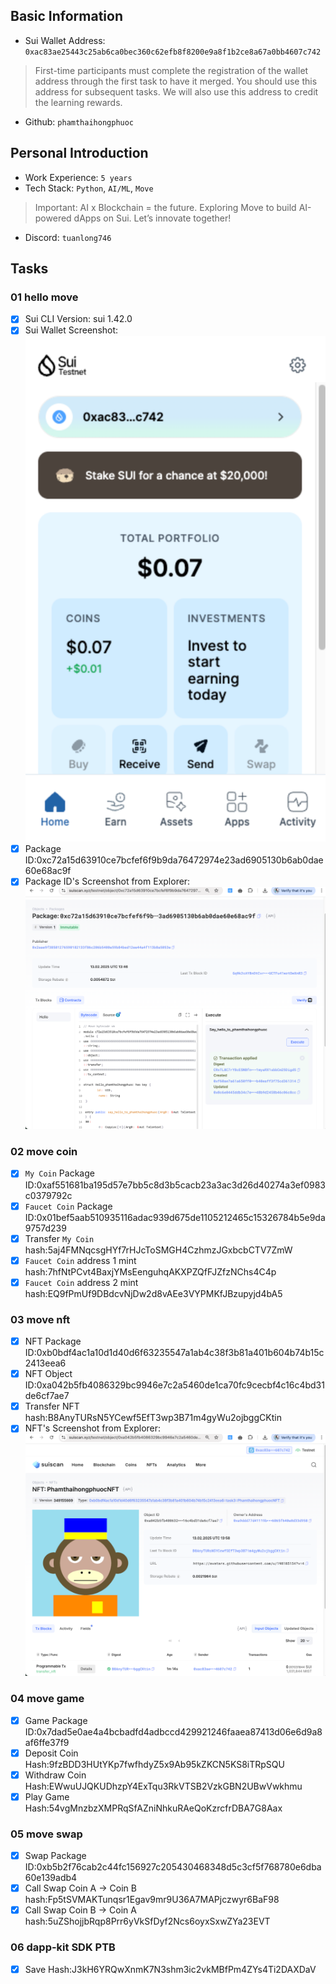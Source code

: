 ## Basic Information
- Sui Wallet Address: `0xac83ae25443c25ab6ca0bec360c62efb8f8200e9a8f1b2ce8a67a0bb4607c742`
> First-time participants must complete the registration of the wallet address through the first task to have it merged. You should use this address for subsequent tasks. We will also use this address to credit the learning rewards.
- Github: `phamthaihongphuoc`

## Personal Introduction
- Work Experience: `5 years`
- Tech Stack: `Python`, `AI/ML`, `Move`
> Important: AI x Blockchain = the future. Exploring Move to build AI-powered dApps on Sui. Let’s innovate together!
- Discord: `tuanlong746`

## Tasks

### 01 hello move
- [x] Sui CLI Version: sui 1.42.0
- [x] Sui Wallet Screenshot: ![](images/sui_wallet.png)
- [x] Package ID:0xc72a15d63910ce7bcfef6f9b9da76472974e23ad6905130b6ab0dae60e68ac9f
- [x] Package ID's Screenshot from Explorer: ![](images/packageid.png)

### 02 move coin
- [x] `My Coin` Package ID:0xaf551681ba195d57e7bb5c8d3b5cacb23a3ac3d26d40274a3ef0983c0379792c
- [x] `Faucet Coin` Package ID:0x01bef5aab510935116adac939d675de1105212465c15326784b5e9da9757d239
- [x] Transfer `My Coin` hash:5aj4FMNqcsgHYf7rHJcToSMGH4CzhmzJGxbcbCTV7ZmW
- [x] `Faucet Coin` address 1 mint hash:7hfNtPCvt4BaxjYMsEenguhqAKXPZQfFJZfzNChs4C4p
- [x] `Faucet Coin` address 2 mint hash:EQ9fPmUf9DBdcvNjDw2d8vAEe3VYPMKfJBzupyjd4bA5

### 03 move nft
- [x] NFT Package ID:0xb0bdf4ac1a10d1d40d6f63235547a1ab4c38f3b81a401b604b74b15c2413eea6
- [x] NFT Object ID:0xa042b5fb4086329bc9946e7c2a5460de1ca70fc9cecbf4c16c4bd31de6cf7ae7
- [x] Transfer NFT hash:B8AnyTURsN5YCewf5EfT3wp3B71m4gyWu2ojbggCKtin
- [x] NFT's Screenshot from Explorer: ![](images/nft.png)

### 04 move game
- [x] Game Package ID:0x7dad5e0ae4a4bcbadfd4adbccd429921246faaea87413d06e6d9a8af6ffe37f9
- [x] Deposit Coin Hash:9fzBDD3HUtYKp7fwfhdyZ5x9Ab95kZKCN5KS8iTRpSQU
- [x] Withdraw Coin Hash:EWwuUJQKUDhzpY4ExTqu3RkVTSB2VzkGBN2UBwVwkhmu
- [x] Play Game Hash:54vgMnzbzXMPRqSfAZniNhkuRAeQoKzrcfrDBA7G8Aax

### 05 move swap
- [x] Swap Package ID:0xb5b2f76cab2c44fc156927c205430468348d5c3cf5f768780e6dba60e139adb4
- [x] Call Swap Coin A -> Coin B hash:Fp5tSVMAKTunqsr1Egav9mr9U36A7MAPjczwyr6BaF98
- [x] Call Swap Coin B -> Coin A hash:5uZShojjbRqp8Prr6yVkSfDyf2Ncs6oyxSxwZYa23EVT

### 06 dapp-kit SDK PTB
- [x] Save Hash:J3kH6YRQwXnmK7N3shm3ic2vkMBfPm4ZYs4Ti2DAXDaV
